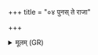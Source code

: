 +++
title = "०४ पुनस् ते राजा"

+++
<details><summary>मूलम् (GR)</summary>

पुनस् ते राजा वरुणो ददातु  
सोमो राजासुम् इत् ते पुनर् दात् ।  
इन्द्रो मरुद्भिर् अश्विना ते भिषज्यताम्  
अग्नी रुद्रो ऽसुम् इत् ते पुनर् दात् ॥
</details>